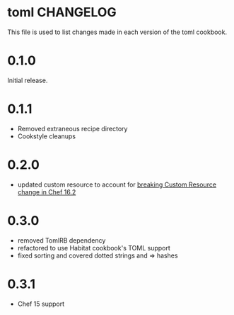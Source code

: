 # toml CHANGELOG

This file is used to list changes made in each version of the toml cookbook.

# 0.1.0
Initial release.

# 0.1.1
- Removed extraneous recipe directory
- Cookstyle cleanups

# 0.2.0
- updated custom resource to account for [breaking Custom Resource change in Chef 16.2](https://discourse.chef.io/t/chef-infra-client-16-2-released/17284)

# 0.3.0
- removed TomlRB dependency
- refactored to use Habitat cookbook's TOML support
- fixed sorting and covered dotted strings and => hashes

# 0.3.1
- Chef 15 support
